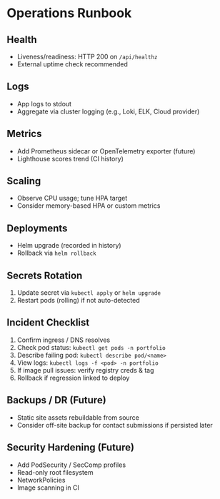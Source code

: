 # Operations Runbook

## Health
- Liveness/readiness: HTTP 200 on `/api/healthz`
- External uptime check recommended

## Logs
- App logs to stdout
- Aggregate via cluster logging (e.g., Loki, ELK, Cloud provider)

## Metrics
- Add Prometheus sidecar or OpenTelemetry exporter (future)
- Lighthouse scores trend (CI history)

## Scaling
- Observe CPU usage; tune HPA target
- Consider memory-based HPA or custom metrics

## Deployments
- Helm upgrade (recorded in history)
- Rollback via `helm rollback`

## Secrets Rotation
1. Update secret via `kubectl apply` or `helm upgrade`
2. Restart pods (rolling) if not auto-detected

## Incident Checklist
1. Confirm ingress / DNS resolves
2. Check pod status: `kubectl get pods -n portfolio`
3. Describe failing pod: `kubectl describe pod/<name>`
4. View logs: `kubectl logs -f <pod> -n portfolio`
5. If image pull issues: verify registry creds & tag
6. Rollback if regression linked to deploy

## Backups / DR (Future)
- Static site assets rebuildable from source
- Consider off-site backup for contact submissions if persisted later

## Security Hardening (Future)
- Add PodSecurity / SecComp profiles
- Read-only root filesystem
- NetworkPolicies
- Image scanning in CI
